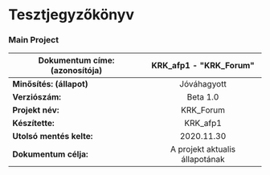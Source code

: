 # Tesztjegyzőkönyv
### Main Project

|  Dokumentum címe: (azonosítója) |  KRK_afp1 - "KRK_Forum" |
|---|:-:|
| **Minősítés: (állapot)**  |  Jóváhagyott |
| **Verziószám:**  |  Beta 1.0 |
| **Projekt név:** |  KRK_Forum|
| **Készítette:** | KRK_afp1 |
| **Utolsó mentés kelte:** | 2020.11.30 |
| **Dokumentum célja:** | A projekt aktualis állapotának 